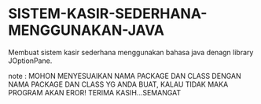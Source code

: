 # SISTEM-KASIR-SEDERHANA-MENGGUNAKAN-JAVA
Membuat sistem kasir sederhana menggunakan bahasa java denagn library JOptionPane.

note :
MOHON MENYESUAIKAN NAMA PACKAGE DAN CLASS DENGAN NAMA PACKAGE DAN CLASS YG ANDA BUAT, KALAU TIDAK MAKA PROGRAM AKAN EROR! TERIMA KASIH...SEMANGAT
